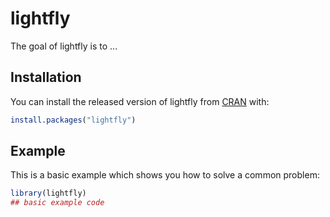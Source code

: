 # lightfly

<!-- badges: start -->
<!-- badges: end -->

The goal of lightfly is to ...

## Installation

You can install the released version of lightfly from [CRAN](https://CRAN.R-project.org) with:

``` r
install.packages("lightfly")
```

## Example

This is a basic example which shows you how to solve a common problem:

``` r
library(lightfly)
## basic example code
```

